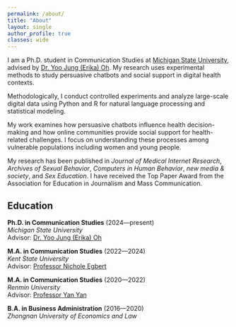 ```yaml
---
permalink: /about/
title: "About"
layout: single
author_profile: true
classes: wide
---
```


I am a Ph.D. student in Communication Studies at [Michigan State University](https://comm.msu.edu/), advised by [Dr. Yoo Jung (Erika) Oh](https://comartsci.msu.edu/our-people/yoo-jung-erika-oh). My research uses experimental methods to study persuasive chatbots and social support in digital health contexts.

Methodologically, I conduct controlled experiments and analyze large-scale digital data using Python and R for natural language processing and statistical modeling.

My work examines how persuasive chatbots influence health decision-making and how online communities provide social support for health-related challenges. I focus on understanding these processes among vulnerable populations including women and young people.

My research has been published in *Journal of Medical Internet Research*, *Archives of Sexual Behavior*, *Computers in Human Behavior*, *new media & society*, and *Sex Education*. I have received the Top Paper Award from the Association for Education in Journalism and Mass Communication.

## Education

**Ph.D. in Communication Studies** (2024—present)  
*Michigan State University*  
Advisor: [Dr. Yoo Jung (Erika) Oh](https://comartsci.msu.edu/our-people/yoo-jung-erika-oh)

**M.A. in Communication Studies** (2022—2024)  
*Kent State University*  
Advisor: [Professor Nichole Egbert](https://www.kent.edu/comm/profile/nichole-l-egbert)

**M.A. in Communication Studies** (2020—2022)  
*Renmin University*  
Advisor: [Professor Yan Yan](https://scholar.google.com/citations?user=T8V7Wk8AAAAJ&hl=en)

**B.A. in Business Administration** (2016—2020)  
*Zhongnan University of Economics and Law*
